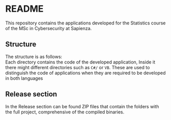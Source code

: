 # README 
This repository contains the applications developed for the Statistics course of the MSc in Cybersecurity at Sapienza. 

## Structure
The structure is as follows:  
Each directory contains the code of the developed application, Inside it there might different directories such as `C#/` or `VB`. These are used to distinguish the code of applications when they are required to be developed in both languages

## Release section
In the Release section can be found ZIP files that contain the folders with the full project, comprehensive of the compiled binaries.